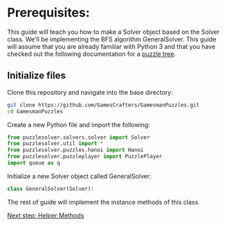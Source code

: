 # Prerequisites:
This guide will teach you how to make a Solver object based on the Solver class. We'll be implementing the BFS algorithm GeneralSolver. This guide will assume that you are already familiar with Python 3 and that you have checked out the following documentation for a [puzzle tree](https://nyc.cs.berkeley.edu/wiki/Puzzle_tree).

## Initialize files
Clone this repository and navigate into the base directory: 

```bash
git clone https://github.com/GamesCrafters/GamesmanPuzzles.git
cd GamesmanPuzzles
```

Create a new Python file and import the following:
```python
from puzzlesolver.solvers.solver import Solver
from puzzlesolver.util import *
from puzzlesolver.puzzles.hanoi import Hanoi
from puzzlesolver.puzzleplayer import PuzzlePlayer
import queue as q
```

Initialize a new Solver object called GeneralSolver:
```python
class GeneralSolver(Solver):
```

The rest of guide will implement the instance methods of this class.

[Next step: Helper Methods](Helper.md)
